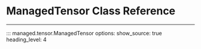 # ManagedTensor Class Reference
---

::: managed.tensor.ManagedTensor
    options:
        show_source: true
        heading_level: 4
